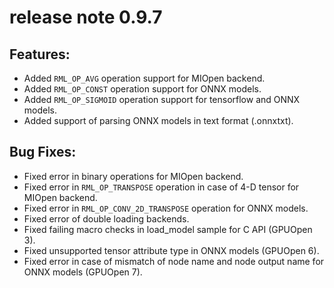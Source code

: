 # release note 0.9.7
## Features:
* Added `RML_OP_AVG` operation support for MIOpen backend.
* Added `RML_OP_CONST` operation support for ONNX models.
* Added `RML_OP_SIGMOID` operation support for tensorflow and ONNX models.
* Added support of parsing ONNX models in text format (.onnxtxt).
## Bug Fixes:
* Fixed error in binary operations for MIOpen backend.
* Fixed error in `RML_OP_TRANSPOSE` operation in case of 4-D tensor for MIOpen backend.
* Fixed error in `RML_OP_CONV_2D_TRANSPOSE` operation for ONNX models.
* Fixed error of double loading backends.
* Fixed failing macro checks in load_model sample for C API (GPUOpen 3).
* Fixed unsupported tensor attribute type in ONNX models (GPUOpen 6).
* Fixed error in case of mismatch of node name and node output name for ONNX models (GPUOpen 7).

